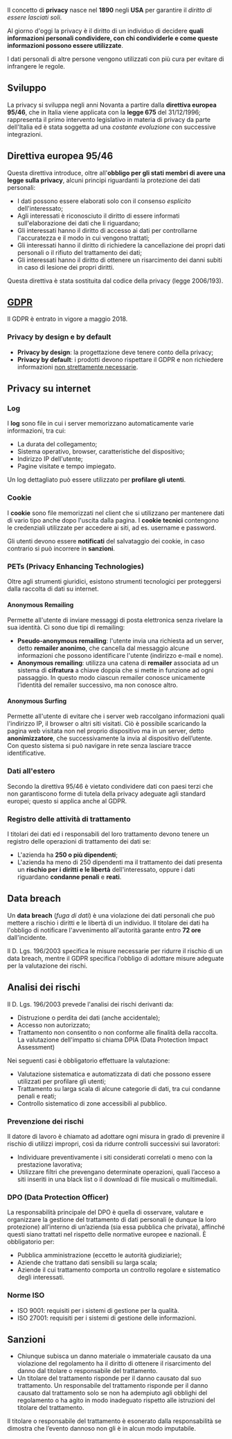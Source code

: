 Il concetto di **privacy** nasce nel **1890** negli **USA** per garantire il *diritto di essere lasciati soli*.

Al giorno d'oggi la privacy è il diritto di un individuo di decidere **quali informazioni personali condividere, con chi condividerle e come queste informazioni possono essere utilizzate**.

I dati personali di altre persone vengono utilizzati con più cura per evitare di infrangere le regole.

## Sviluppo
La privacy si sviluppa negli anni Novanta a partire dalla **direttiva europea 95/46**, che in Italia viene applicata con la **legge 675** del 31/12/1996; rappresenta il primo intervento legislativo in materia di privacy da parte dell'Italia ed è stata soggetta ad una *costante evoluzione* con successive integrazioni.

## Direttiva europea 95/46
Questa direttiva introduce, oltre all'**obbligo per gli stati membri di avere una legge sulla privacy**, alcuni principi riguardanti la protezione dei dati personali:
- I dati possono essere elaborati solo con il consenso *esplicito* dell'interessato;
- Agli interessati è riconosciuto il diritto di essere informati sull'elaborazione dei dati che li riguardano;
- Gli interessati hanno il diritto di accesso ai dati per controllarne l'accuratezza e il modo in cui vengono trattati;
- Gli interessati hanno il diritto di richiedere la cancellazione dei propri dati personali o il rifiuto del trattamento dei dati;
- Gli interessati hanno il diritto di ottenere un risarcimento dei danni subiti in caso di lesione dei propri diritti.

Questa direttiva è stata sostituita dal codice della privacy (legge 2006/193).

## [GDPR](./GDPR.md)
Il GDPR è entrato in vigore a maggio 2018.
### Privacy by design e by default
- **Privacy by design**: la progettazione deve tenere conto della privacy;
- **Privacy by default**: i prodotti devono rispettare il GDPR e non richiedere informazioni <u>non strettamente necessarie</u>.

## Privacy su internet
### Log
I **log** sono file in cui i server memorizzano automaticamente varie informazioni, tra cui:
- La durata del collegamento;
- Sistema operativo, browser, caratteristiche del dispositivo;
- Indirizzo IP dell'utente;
- Pagine visitate e tempo impiegato.

Un log dettagliato può essere utilizzato per **profilare gli utenti**.

### Cookie
I **cookie** sono file memorizzati nel client che si utilizzano per mantenere dati di vario tipo anche dopo l'uscita dalla pagina. I **cookie tecnici** contengono le credenziali utilizzate per accedere ai siti, ad es. username e password.

Gli utenti devono essere **notificati** del salvataggio dei cookie, in caso contrario si può incorrere in **sanzioni**.

### PETs (Privacy Enhancing Technologies)
Oltre agli strumenti giuridici, esistono strumenti tecnologici per proteggersi dalla raccolta di dati su internet.
#### Anonymous Remailing
Permette all'utente di inviare messaggi di posta elettronica senza rivelare la sua identità. Ci sono due tipi di remailing:
- **Pseudo-anonymous remailing**: l'utente invia una richiesta ad un server, detto **remailer anonimo**, che cancella dal messaggio alcune informazioni che possono identificare l'utente (indirizzo e-mail e nome).
- **Anonymous remailing**: utilizza una catena di **remailer** associata ad un sistema di **cifratura** a chiave doppia che si mette in funzione ad ogni passaggio. In questo modo ciascun remailer conosce unicamente l’identità del remailer successivo, ma non conosce altro.
#### Anonymous Surfing
Permette all'utente di evitare che i server web raccolgano informazioni quali l'indirizzo IP, il browser o altri siti visitati. Ciò è possibile scaricando la pagina web visitata non nel proprio dispositivo ma in un server, detto **anonimizzatore**, che successivamente la invia al dispositivo dell’utente. Con questo sistema si può navigare in rete senza lasciare tracce identificative.

### Dati all'estero
Secondo la direttiva 95/46 è vietato condividere dati con paesi terzi che non garantiscono forme di tutela della privacy adeguate agli standard europei; questo si applica anche al GDPR.

### Registro delle attività di trattamento
I titolari dei dati ed i responsabili del loro trattamento devono tenere un registro delle operazioni di trattamento dei dati se:
- L'azienda ha **250 o più dipendenti**;
- L'azienda ha meno di 250 dipendenti ma il trattamento dei dati presenta un **rischio per i diritti e le libertà** dell'interessato, oppure i dati riguardano **condanne penali** e **reati**.

## Data breach
Un **data breach** (*fuga di dati*) è una violazione dei dati personali che può mettere a rischio i diritti e le libertà di un individuo. Il titolare dei dati ha l'obbligo di notificare l'avvenimento all'autorità garante entro **72 ore** dall'incidente.

Il D. Lgs. 196/2003 specifica le misure necessarie per ridurre il rischio di un data breach, mentre il GDPR specifica l'obbligo di adottare misure adeguate per la valutazione dei rischi.

## Analisi dei rischi
Il D. Lgs. 196/2003 prevede l'analisi dei rischi derivanti da:
- Distruzione o perdita dei dati (anche accidentale);
- Accesso non autorizzato;
- Trattamento non consentito o non conforme alle finalità della raccolta.
La valutazione dell'impatto si chiama DPIA (Data Protection Impact Assessment)

Nei seguenti casi è obbligatorio effettuare la valutazione:
- Valutazione sistematica e automatizzata di dati che possono essere utilizzati per profilare gli utenti;
- Trattamento su larga scala di alcune categorie di dati, tra cui condanne penali e reati;
- Controllo sistematico di zone accessibili al pubblico.

### Prevenzione dei rischi
Il datore di lavoro è chiamato ad adottare ogni misura in grado di prevenire il rischio di utilizzi impropri, così da ridurre controlli successivi sui lavoratori:
- Individuare preventivamente i siti considerati correlati o meno con la prestazione lavorativa;
- Utilizzare filtri che prevengano determinate operazioni, quali l’acceso a siti inseriti in una black list o il download di file musicali o multimediali.

### DPO (Data Protection Officer)
La responsabilità principale del DPO è quella di osservare, valutare e organizzare la gestione del trattamento di dati personali (e dunque la loro protezione) all’interno di un’azienda (sia essa pubblica che privata), affinché questi siano trattati nel rispetto delle normative europee e nazionali. È obbligatorio per:
- Pubblica amministrazione (eccetto le autorità giudiziarie);
- Aziende che trattano dati sensibili su larga scala;
- Aziende il cui trattamento comporta un controllo regolare e sistematico degli interessati.

### Norme ISO
- ISO 9001: requisiti per i sistemi di gestione per la qualità.
- ISO 27001: requisiti per i sistemi di gestione delle informazioni.

## Sanzioni
-  Chiunque subisca un danno materiale o immateriale causato da una violazione del regolamento ha il diritto di ottenere il risarcimento del danno dal titolare o responsabile del trattamento.
-  Un titolare del trattamento risponde per il danno causato dal suo trattamento. Un responsabile del trattamento risponde per il danno causato dal trattamento solo se non ha adempiuto agli obblighi del regolamento o ha agito in modo inadeguato rispetto alle istruzioni del titolare del trattamento.

Il titolare o responsabile del trattamento è esonerato dalla responsabilità se dimostra che l’evento dannoso non gli è in alcun modo imputabile.